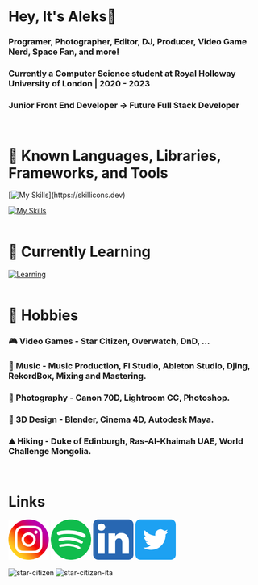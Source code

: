 # Hey, It's Aleks👋

### Programer, Photographer, Editor, DJ, Producer, Video Game Nerd, Space Fan, and more!

### Currently a Computer Science student at Royal Holloway University of London | 2020 - 2023

### Junior Front End Developer -> Future Full Stack Developer

<br />

# 💪 Known Languages, Libraries, Frameworks, and Tools

[![My Skills](https://skillicons.dev/icons?i=html,css,js,react,mysql,bootstrap,vite,svelte,maven,nodejs,)](https://skillicons.dev)

[![My Skills](https://skillicons.dev/icons?i=c,eclipse,git,java,py,php,postgres,scala,tailwind,vercel)](https://skillicons.dev)
<br />
<br />

# 🧠 Currently Learning

[![Learning](https://skillicons.dev/icons?i=ts,nextjs,nodejs,jquery,angular,sass,vue,docker)](https://skillicons.dev)
<br />
<br />

# 🏃 Hobbies 

### 🎮 Video Games - Star Citizen, Overwatch, DnD, ...

### 🎹 Music - Music Production, Fl Studio, Ableton Studio, Djing, RekordBox, Mixing and Mastering.

### 📸 Photography - Canon 70D, Lightroom CC, Photoshop. 

### 🧮 3D Design - Blender, Cinema 4D, Autodesk Maya.

### ⛰️ Hiking - Duke of Edinburgh, Ras-Al-Khaimah UAE, World Challenge Mongolia.
<br />

# Links

[<img width="80px" src="assets/instagram_logo.svg" />](https://www.instagram.com/uralaleksandr/)
[<img width="80px" src="assets/spotify_logo.svg" />](https://open.spotify.com/user/j9phvvueikujgb9ls6w1cq2nd?si=729a171bb7a947e4)
[<img width="80px" src="assets/linkedin_logo.svg" />](https://www.linkedin.com/in/aleksandr-ural-53a463227/)
[<img width="80px" src="assets/twitter_logo.svg" />](https://twitter.com/UralAleksandr)
<br />

![star-citizen](https://user-images.githubusercontent.com/75385989/212890686-b14e270d-4311-442c-97b6-793f8390855c.gif)
![star-citizen-ita](https://user-images.githubusercontent.com/75385989/212892418-48f040ef-c5d4-44bf-9fbd-e851182c6662.gif)
